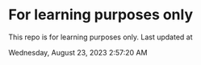 # For learning purposes only
This repo is for learning purposes only.
Last updated at

Wednesday, August 23, 2023 2:57:20 AM

